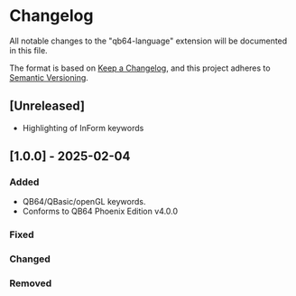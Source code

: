 # Changelog

All notable changes to the "qb64-language" extension will be documented in this file.

The format is based on [Keep a Changelog](https://keepachangelog.com/en/1.1.0/),
and this project adheres to [Semantic Versioning](https://semver.org/spec/v2.0.0.html).

## [Unreleased]

- Highlighting of InForm keywords


## [1.0.0] - 2025-02-04

### Added

- QB64/QBasic/openGL keywords.
- Conforms to QB64 Phoenix Edition v4.0.0


### Fixed


### Changed


### Removed



